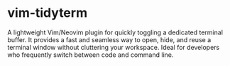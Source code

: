 # vim-tidyterm
A lightweight Vim/Neovim plugin for quickly toggling a dedicated terminal buffer. It provides a fast and seamless way to open, hide, and reuse a terminal window without cluttering your workspace. Ideal for developers who frequently switch between code and command line.
